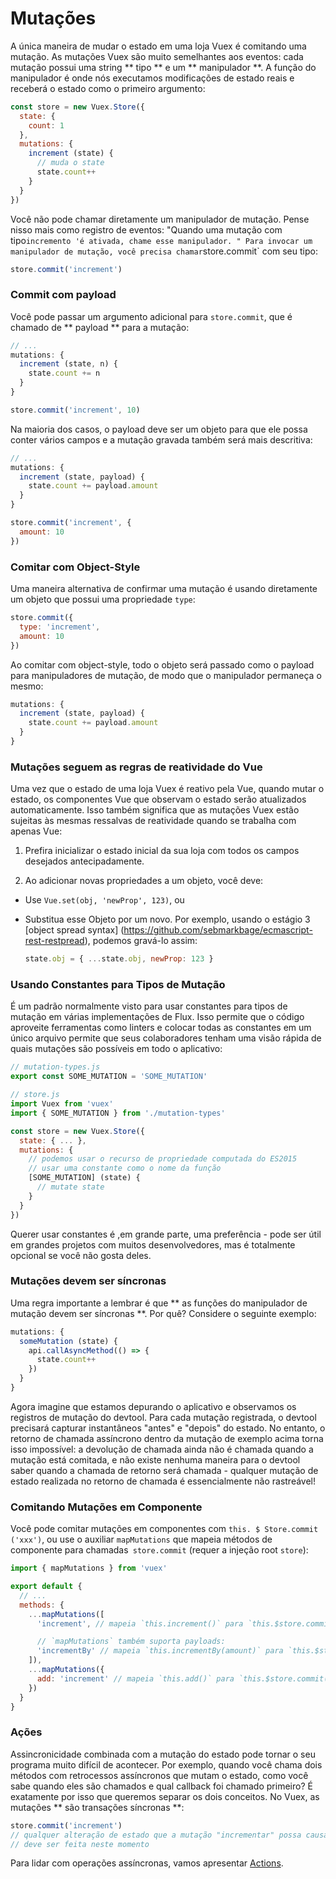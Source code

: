 # Mutações

A única maneira de mudar o estado em uma loja Vuex é comitando uma mutação. As mutações Vuex são muito semelhantes aos eventos: cada mutação possui uma string ** tipo ** e um ** manipulador **. A função do manipulador é onde nós executamos modificações de estado reais e receberá o estado como o primeiro argumento:

``` js
const store = new Vuex.Store({
  state: {
    count: 1
  },
  mutations: {
    increment (state) {
      // muda o state
      state.count++
    }
  }
})
```

Você não pode chamar diretamente um manipulador de mutação. Pense nisso mais como registro de eventos: "Quando uma mutação com tipo` incremento 'é ativada, chame esse manipulador. " Para invocar um manipulador de mutação, você precisa chamar `store.commit` com seu tipo:

``` js
store.commit('increment')
```

### Commit com payload

Você pode passar um argumento adicional para `store.commit`, que é chamado de ** payload ** para a mutação:

``` js
// ...
mutations: {
  increment (state, n) {
    state.count += n
  }
}
```
``` js
store.commit('increment', 10)
```

Na maioria dos casos, o payload deve ser um objeto para que ele possa conter vários campos e a mutação gravada também será mais descritiva:

``` js
// ...
mutations: {
  increment (state, payload) {
    state.count += payload.amount
  }
}
```

``` js
store.commit('increment', {
  amount: 10
})
```

### Comitar com Object-Style

Uma maneira alternativa de confirmar uma mutação é usando diretamente um objeto que possui uma propriedade `type`:
``` js
store.commit({
  type: 'increment',
  amount: 10
})
```

Ao comitar com object-style, todo o objeto será passado como o payload para manipuladores de mutação, de modo que o manipulador permaneça o mesmo:

``` js
mutations: {
  increment (state, payload) {
    state.count += payload.amount
  }
}
```

### Mutações seguem as regras de reatividade do Vue

Uma vez que o estado de uma loja Vuex é reativo pela Vue, quando mutar o estado, os componentes Vue que observam o estado serão atualizados automaticamente. Isso também significa que as mutações Vuex estão sujeitas às mesmas ressalvas de reatividade quando se trabalha com apenas Vue:

1. Prefira inicializar o estado inicial da sua loja com todos os campos desejados antecipadamente.

2. Ao adicionar novas propriedades a um objeto, você deve:

  - Use `Vue.set(obj, 'newProp', 123)`, ou


  - Substitua esse Objeto por um novo. Por exemplo, usando o estágio 3 [object spread syntax] (https://github.com/sebmarkbage/ecmascript-rest-restpread), podemos gravá-lo assim:


    ``` js
    state.obj = { ...state.obj, newProp: 123 }
    ```

### Usando Constantes para Tipos de Mutação

É um padrão normalmente visto para usar constantes para tipos de mutação em várias implementações de Flux. Isso permite que o código aproveite ferramentas como linters e colocar todas as constantes em um único arquivo permite que seus colaboradores tenham uma visão rápida de quais mutações são possíveis em todo o aplicativo:

``` js
// mutation-types.js
export const SOME_MUTATION = 'SOME_MUTATION'
```

``` js
// store.js
import Vuex from 'vuex'
import { SOME_MUTATION } from './mutation-types'

const store = new Vuex.Store({
  state: { ... },
  mutations: {
    // podemos usar o recurso de propriedade computada do ES2015
    // usar uma constante como o nome da função
    [SOME_MUTATION] (state) {
      // mutate state
    }
  }
})
```

Querer usar constantes é ,em grande parte, uma preferência - pode ser útil em grandes projetos com muitos desenvolvedores, mas é totalmente opcional se você não gosta deles.

### Mutações devem ser síncronas

Uma regra importante a lembrar é que ** as funções do manipulador de mutação devem ser síncronas **. Por quê? Considere o seguinte exemplo:
``` js
mutations: {
  someMutation (state) {
    api.callAsyncMethod(() => {
      state.count++
    })
  }
}
```

Agora imagine que estamos depurando o aplicativo e observamos os registros de mutação do devtool. Para cada mutação registrada, o devtool precisará capturar instantâneos "antes" e "depois" do estado. No entanto, o retorno de chamada assíncrono dentro da mutação de exemplo acima torna isso impossível: a devolução de chamada ainda não é chamada quando a mutação está comitada, e não existe nenhuma maneira para o devtool saber quando a chamada de retorno será chamada - qualquer mutação de estado realizada no retorno de chamada é essencialmente não rastreável!

### Comitando Mutações em Componente
Você pode comitar mutações em componentes com `this. $ Store.commit ('xxx')`, ou use o auxiliar `mapMutations` que mapeia métodos de componente para chamadas` store.commit` (requer a injeção root `store`):
``` js
import { mapMutations } from 'vuex'

export default {
  // ...
  methods: {
    ...mapMutations([
      'increment', // mapeia `this.increment()` para `this.$store.commit('increment')`

      // `mapMutations` também suporta payloads:
      'incrementBy' // mapeia `this.incrementBy(amount)` para `this.$store.commit('incrementBy', amount)`
    ]),
    ...mapMutations({
      add: 'increment' // mapeia `this.add()` para `this.$store.commit('increment')`
    })
  }
}
```

### Ações

Assincronicidade combinada com a mutação do estado pode tornar o seu programa muito difícil de acontecer. Por exemplo, quando você chama dois métodos com retrocessos assíncronos que mutam o estado, como você sabe quando eles são chamados e qual callback foi chamado primeiro? É exatamente por isso que queremos separar os dois conceitos. No Vuex, as mutações ** são transações síncronas **:

``` js
store.commit('increment')
// qualquer alteração de estado que a mutação "incrementar" possa causar
// deve ser feita neste momento
```

Para lidar com operações assíncronas, vamos apresentar [Actions](actions.md).

